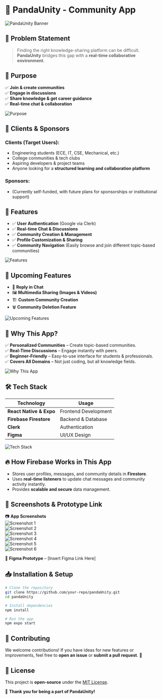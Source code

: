 # 🐼 PandaUnity - Community App

![PandaUnity Banner](https://your-image-link-here.com/banner.svg)

## 📌 Problem Statement

> Finding the right knowledge-sharing platform can be difficult. **PandaUnity** bridges this gap with a **real-time collaborative environment**.

## 🎯 Purpose

✅ **Join & create communities**  
✅ **Engage in discussions**  
✅ **Share knowledge & get career guidance**  
✅ **Real-time chat & collaboration**  

![Purpose](https://your-image-link-here.com/purpose.svg)

## 👥 Clients & Sponsors

### **Clients (Target Users):**
- Engineering students (ECE, IT, CSE, Mechanical, etc.)
- College communities & tech clubs
- Aspiring developers & project teams
- Anyone looking for a **structured learning and collaboration platform**

### **Sponsors:**
- (Currently self-funded, with future plans for sponsorships or institutional support)

## 🚀 Features

- ✅ **User Authentication** (Google via Clerk)
- ✅ **Real-time Chat & Discussions**
- ✅ **Community Creation & Management**
- ✅ **Profile Customization & Sharing**
- ✅ **Community Navigation** (Easily browse and join different topic-based communities)

![Features](https://your-image-link-here.com/features.svg)

## 🚀 Upcoming Features

- 🔄 **Reply in Chat**  
- 🖼️ **Multimedia Sharing (Images & Videos)**  
- 🏗️ **Custom Community Creation**  
- 🗑️ **Community Deletion Feature**  

![Upcoming Features](https://your-image-link-here.com/upcoming.svg)

## 📌 Why This App?

✅ **Personalized Communities** – Create topic-based communities.  
✅ **Real-Time Discussions** – Engage instantly with peers.  
✅ **Beginner-Friendly** – Easy-to-use interface for students & professionals.  
✅ **Covers All Domains** – Not just coding, but all knowledge fields.  

![Why This App](https://your-image-link-here.com/why.svg)

## 🛠 Tech Stack

| Technology   | Usage  |
|-------------|--------|
| **React Native & Expo** | Frontend Development |
| **Firebase Firestore** | Backend & Database |
| **Clerk** | Authentication |
| **Figma** | UI/UX Design |

![Tech Stack](https://your-image-link-here.com/techstack.svg)

## 🔥 How Firebase Works in This App

- Stores user profiles, messages, and community details in **Firestore**.
- Uses **real-time listeners** to update chat messages and community activity instantly.
- Provides **scalable and secure** data management.

## 📸 Screenshots & Prototype Link

📷 **App Screenshots**  
![Screenshot 1](https://drive.google.com/file/d/141gm_g3Mwga0Np3Viu-R2W2bkdFcKX43/view?usp=drive_link)  
![Screenshot 2](https://drive.google.com/file/d/1JgNAWHCjP9zxy2eKZyLfeBSlNPsfIlVU/view?usp=drive_link)  
![Screenshot 3](https://drive.google.com/file/d/1hW1ep-qRJ-J6F3_4PI9tLc4hRIds_jep/view?usp=drive_link)  
![Screenshot 4](https://drive.google.com/file/d/1XtaOulyxYXwPnp59vcRSSgDZWotE97M7/view?usp=drive_link)  
![Screenshot 5](https://drive.google.com/file/d/1iVJlo3UJ1whNT7FTcRu5xZSrJPgjgT7e/view?usp=drive_link)  
![Screenshot 6](https://drive.google.com/file/d/1JrVbe71vSCRxQ3rhgb-EtxK8Hf6hNp8Y/view?usp=drive_link)  

🔗 **Figma Prototype** – [Insert Figma Link Here]

## 📥 Installation & Setup

```sh
# Clone the repository
git clone https://github.com/your-repo/pandaUnity.git
cd pandaUnity

# Install dependencies
npm install

# Run the app
npm expo start
```

## 📢 Contributing
We welcome contributions! If you have ideas for new features or improvements, feel free to **open an issue** or **submit a pull request**. 🚀

## 📜 License
This project is **open-source** under the [MIT License](LICENSE).

🎉 **Thank you for being a part of PandaUnity!**
